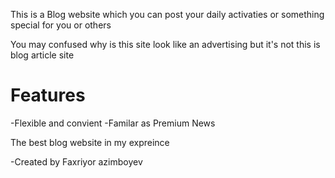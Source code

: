 This is a Blog website which you can post your daily activaties or something special for you or others


You may confused why is this site look like an advertising but it's not this is blog article site


# Features
-Flexible and convient 
-Familar as Premium News

The best blog website in my expreince


-Created by Faxriyor azimboyev
